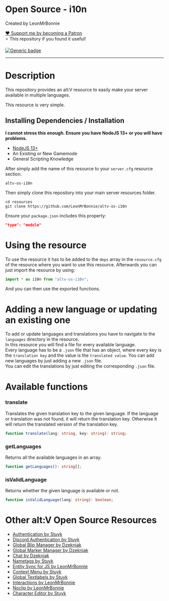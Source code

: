 # Open Source - i10n

Created by LeonMrBonnie

[:heart: Support me by becoming a Patron](https://www.patreon.com/leonmrbonnie/)<br>
⭐ This repository if you found it useful!

[![Generic badge](https://img.shields.io/badge/.altv_Installer%3F-Yes!-4E753E.svg)](https://shields.io/)

---

# Description

This repository provides an alt:V resource to easily make your server available in multiple languages.

This resource is very simple.

## Installing Dependencies / Installation

**I cannot stress this enough. Ensure you have NodeJS 13+ or you will have problems.**

- [NodeJS 13+](https://nodejs.org/en/download/current/)
- An Existing or New Gamemode
- General Scripting Knowledge

After simply add the name of this resource to your `server.cfg` resource section.

`altv-os-i10n`

Then simply clone this repository into your main server resources folder.

```
cd resources
git clone https://github.com/LeonMrBonnie/altv-os-i10n
```

Ensure your `package.json` includes this property:

```json
"type": "module"
```

# Using the resource

To use the resource it has to be added to the `deps` array in the `resource.cfg` of the resource where you want to use this resource.
Afterwards you can just import the resource by using:

```js
import * as i10n from "altv-os-i10n";
```

And you can then use the exported functions.

# Adding a new language or updating an existing one

To add or update languages and translations you have to navigate to the `languages` directory in the resource.<br>
In this resource you will find a file for every available language.<br>
Every language has to be a `.json` file that has an object, where every key is the `translation key` and the value is the `translated value`.
You can add new languages by just adding a new `.json` file.<br>
You can edit the translations by just editing the corresponding `.json` file.

# Available functions

### translate

Translates the given translation key to the given language.
If the language or translation was not found, it will return the translation key.
Otherwise it will return the translated version of the translation key.

```ts
function translate(lang: string, key: string): string;
```

### getLanguages

Returns all the available languages in an array.

```ts
function getLanguages(): string[];
```

### isValidLanguage

Returns whether the given language is available or not.

```ts
function isValidLanguage(lang: string): boolean;
```

# Other alt:V Open Source Resources

- [Authentication by Stuyk](https://github.com/Stuyk/altv-os-auth)
- [Discord Authentication by Stuyk](https://github.com/Stuyk/altv-discord-auth)
- [Global Blip Manager by Dzeknjak](https://github.com/jovanivanovic/altv-os-global-blip-manager)
- [Global Marker Manager by Dzeknjak](https://github.com/jovanivanovic/altv-os-global-marker-manager)
- [Chat by Dzeknjak](https://github.com/jovanivanovic/altv-os-chat)
- [Nametags by Stuyk](https://github.com/Stuyk/altv-os-nametags)
- [Entity Sync for JS by LeonMrBonnie](https://github.com/LeonMrBonnie/altv-os-js-entitysync)
- [Context Menu by Stuyk](https://github.com/Stuyk/altv-os-context-menu)
- [Global Textlabels by Stuyk](https://github.com/Stuyk/altv-os-global-textlabels)
- [Interactions by LeonMrBonnie](https://github.com/LeonMrBonnie/altv-os-interactions)
- [Noclip by LeonMrBonnie](https://github.com/LeonMrBonnie/altv-os-noclip)
- [Character Editor by Stuyk](https://github.com/Stuyk/altv-os-character-editor)
